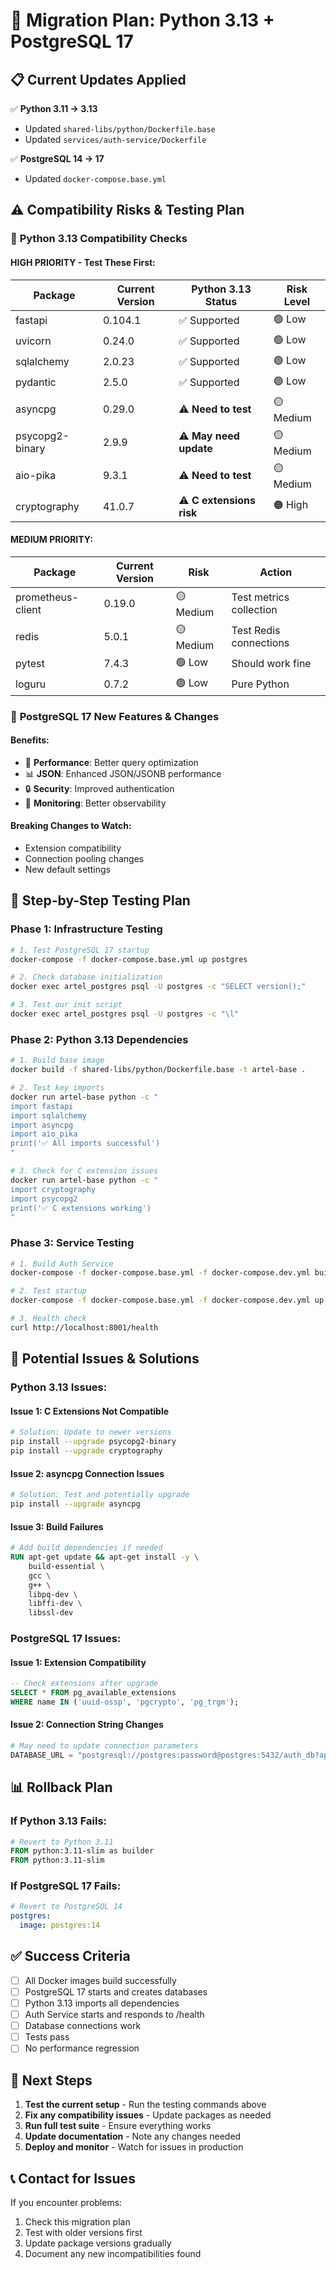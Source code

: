 # 🚀 Migration Plan: Python 3.13 + PostgreSQL 17

## 📋 Current Updates Applied

✅ **Python 3.11 → 3.13**
- Updated `shared-libs/python/Dockerfile.base`
- Updated `services/auth-service/Dockerfile`

✅ **PostgreSQL 14 → 17**  
- Updated `docker-compose.base.yml`

## ⚠️ Compatibility Risks & Testing Plan

### 🐍 **Python 3.13 Compatibility Checks**

#### **HIGH PRIORITY - Test These First:**
| Package | Current Version | Python 3.13 Status | Risk Level |
|---------|----------------|-------------------|------------|
| fastapi | 0.104.1 | ✅ Supported | 🟢 Low |
| uvicorn | 0.24.0 | ✅ Supported | 🟢 Low |
| sqlalchemy | 2.0.23 | ✅ Supported | 🟢 Low |
| pydantic | 2.5.0 | ✅ Supported | 🟢 Low |
| asyncpg | 0.29.0 | ⚠️ **Need to test** | 🟡 Medium |
| psycopg2-binary | 2.9.9 | ⚠️ **May need update** | 🟡 Medium |
| aio-pika | 9.3.1 | ⚠️ **Need to test** | 🟡 Medium |
| cryptography | 41.0.7 | ⚠️ **C extensions risk** | 🟠 High |

#### **MEDIUM PRIORITY:**
| Package | Current Version | Risk | Action |
|---------|----------------|------|--------|
| prometheus-client | 0.19.0 | 🟡 Medium | Test metrics collection |
| redis | 5.0.1 | 🟡 Medium | Test Redis connections |
| pytest | 7.4.3 | 🟢 Low | Should work fine |
| loguru | 0.7.2 | 🟢 Low | Pure Python |

### 🐘 **PostgreSQL 17 New Features & Changes**

#### **Benefits:**
- 🚀 **Performance**: Better query optimization
- 📊 **JSON**: Enhanced JSON/JSONB performance  
- 🔒 **Security**: Improved authentication
- 🎯 **Monitoring**: Better observability

#### **Breaking Changes to Watch:**
- Extension compatibility
- Connection pooling changes
- New default settings

## 🧪 **Step-by-Step Testing Plan**

### **Phase 1: Infrastructure Testing**
```bash
# 1. Test PostgreSQL 17 startup
docker-compose -f docker-compose.base.yml up postgres

# 2. Check database initialization
docker exec artel_postgres psql -U postgres -c "SELECT version();"

# 3. Test our init script
docker exec artel_postgres psql -U postgres -c "\l"
```

### **Phase 2: Python 3.13 Dependencies**
```bash
# 1. Build base image
docker build -f shared-libs/python/Dockerfile.base -t artel-base .

# 2. Test key imports
docker run artel-base python -c "
import fastapi
import sqlalchemy
import asyncpg
import aio_pika
print('✅ All imports successful')
"

# 3. Check for C extension issues
docker run artel-base python -c "
import cryptography
import psycopg2
print('✅ C extensions working')
"
```

### **Phase 3: Service Testing**
```bash
# 1. Build Auth Service
docker-compose -f docker-compose.base.yml -f docker-compose.dev.yml build auth-service

# 2. Test startup
docker-compose -f docker-compose.base.yml -f docker-compose.dev.yml up auth-service

# 3. Health check
curl http://localhost:8001/health
```

## 🔧 **Potential Issues & Solutions**

### **Python 3.13 Issues:**

#### **Issue 1: C Extensions Not Compatible**
```bash
# Solution: Update to newer versions
pip install --upgrade psycopg2-binary
pip install --upgrade cryptography
```

#### **Issue 2: asyncpg Connection Issues**
```bash
# Solution: Test and potentially upgrade
pip install --upgrade asyncpg
```

#### **Issue 3: Build Failures**
```dockerfile
# Add build dependencies if needed
RUN apt-get update && apt-get install -y \
    build-essential \
    gcc \
    g++ \
    libpq-dev \
    libffi-dev \
    libssl-dev
```

### **PostgreSQL 17 Issues:**

#### **Issue 1: Extension Compatibility**
```sql
-- Check extensions after upgrade
SELECT * FROM pg_available_extensions 
WHERE name IN ('uuid-ossp', 'pgcrypto', 'pg_trgm');
```

#### **Issue 2: Connection String Changes**
```python
# May need to update connection parameters
DATABASE_URL = "postgresql://postgres:password@postgres:5432/auth_db?application_name=artel-auth"
```

## 📊 **Rollback Plan**

### **If Python 3.13 Fails:**
```dockerfile
# Revert to Python 3.11
FROM python:3.11-slim as builder
FROM python:3.11-slim
```

### **If PostgreSQL 17 Fails:**
```yaml
# Revert to PostgreSQL 14
postgres:
  image: postgres:14
```

## ✅ **Success Criteria**

- [ ] All Docker images build successfully
- [ ] PostgreSQL 17 starts and creates databases
- [ ] Python 3.13 imports all dependencies
- [ ] Auth Service starts and responds to /health
- [ ] Database connections work
- [ ] Tests pass
- [ ] No performance regression

## 🚀 **Next Steps**

1. **Test the current setup** - Run the testing commands above
2. **Fix any compatibility issues** - Update packages as needed
3. **Run full test suite** - Ensure everything works
4. **Update documentation** - Note any changes needed
5. **Deploy and monitor** - Watch for issues in production

## 📞 **Contact for Issues**

If you encounter problems:
1. Check this migration plan
2. Test with older versions first
3. Update package versions gradually
4. Document any new incompatibilities found